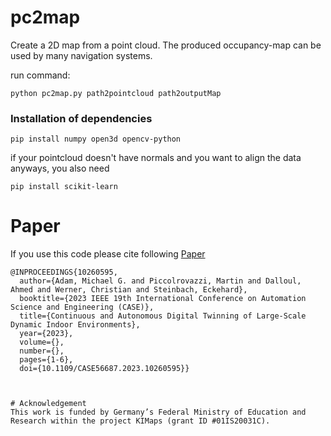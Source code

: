 # pc2map
Create a 2D map from a point cloud. The produced occupancy-map can be used by many navigation systems.

run command:

`python pc2map.py path2pointcloud path2outputMap`


### Installation of dependencies

`pip install numpy open3d opencv-python`

if your pointcloud doesn't have normals and you want to align the data anyways, you also need

`pip install scikit-learn`

# Paper
If you use this code please cite following [Paper](https://ieeexplore.ieee.org/document/10260595)
```
@INPROCEEDINGS{10260595,
  author={Adam, Michael G. and Piccolrovazzi, Martin and Dalloul, Ahmed and Werner, Christian and Steinbach, Eckehard},
  booktitle={2023 IEEE 19th International Conference on Automation Science and Engineering (CASE)}, 
  title={Continuous and Autonomous Digital Twinning of Large-Scale Dynamic Indoor Environments}, 
  year={2023},
  volume={},
  number={},
  pages={1-6},
  doi={10.1109/CASE56687.2023.10260595}}



# Acknowledgement
This work is funded by Germany’s Federal Ministry of Education and Research within the project KIMaps (grant ID #01IS20031C).
